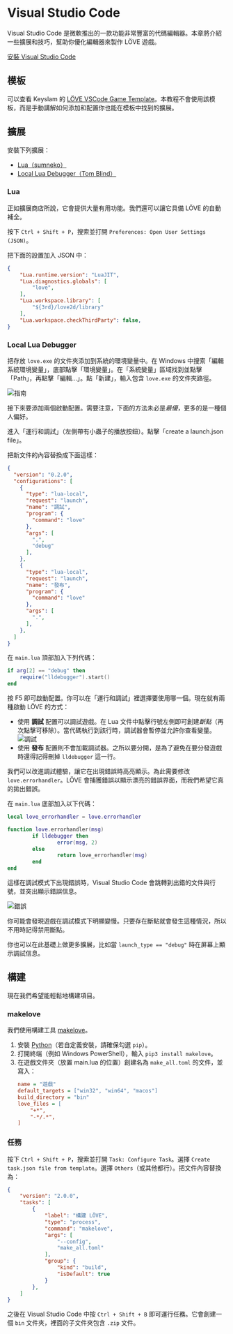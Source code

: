 # Visual Studio Code

Visual Studio Code 是微軟推出的一款功能非常豐富的代碼編輯器。本章將介紹一些擴展和技巧，幫助你優化編輯器來製作 LÖVE 遊戲。

[安裝 Visual Studio Code](https://code.visualstudio.com/)

## 模板

可以查看 Keyslam 的 [LÖVE VSCode Game Template](https://github.com/Keyslam/LOVE-VSCode-Game-Template)。本教程不會使用該模板，而是手動講解如何添加和配置你也能在模板中找到的擴展。

## 擴展

安裝下列擴展：

- [Lua（sumneko）](https://marketplace.visualstudio.com/items?itemName=sumneko.lua)
- [Local Lua Debugger（Tom Blind）](https://marketplace.visualstudio.com/items?itemName=tomblind.local-lua-debugger-vscode)

### Lua

正如擴展商店所說，它會提供大量有用功能。我們還可以讓它具備 LÖVE 的自動補全。

按下 `Ctrl + Shift + P`，搜索並打開 `Preferences: Open User Settings (JSON)`。

把下面的設置加入 JSON 中：

```json
{
    "Lua.runtime.version": "LuaJIT",
    "Lua.diagnostics.globals": [
        "love",
    ],
    "Lua.workspace.library": [
        "${3rd}/love2d/library"
    ],
    "Lua.workspace.checkThirdParty": false,
}
```

### Local Lua Debugger

把存放 `love.exe` 的文件夾添加到系統的環境變量中。在 Windows 中搜索「編輯系統環境變量」，底部點擊「環境變量」。在「系統變量」區域找到並點擊「Path」，再點擊「編輯…」。點「新建」，輸入包含 `love.exe` 的文件夾路徑。

![指南](/images/book/bonus/vscode/lovepath.gif)

接下來要添加兩個啟動配置。需要注意，下面的方法未必是*最優*，更多的是一種個人偏好。

進入「運行和調試」（左側帶有小蟲子的播放按鈕）。點擊「create a launch.json file」。

把新文件的內容替換成下面這樣：

```json
{
  "version": "0.2.0",
  "configurations": [
    {
      "type": "lua-local",
      "request": "launch",
      "name": "調試",
      "program": {
        "command": "love"
      },
      "args": [
        ".",
        "debug"
      ],
    },
    {
      "type": "lua-local",
      "request": "launch",
      "name": "發布",
      "program": {
        "command": "love"
      },
      "args": [
        ".",
      ],
    },
  ]
}
```

在 `main.lua` 頂部加入下列代碼：

```lua
if arg[2] == "debug" then
    require("lldebugger").start()
end
```

按 F5 即可啟動配置。你可以在「運行和調試」裡選擇要使用哪一個。現在就有兩種啟動 LÖVE 的方式：

- 使用 **調試** 配置可以調試遊戲。在 Lua 文件中點擊行號左側即可創建*斷點*（再次點擊可移除）。當代碼執行到該行時，調試器會暫停並允許你查看變量。![調試](/images/book/bonus/vscode/debugging.png)
- 使用 **發布** 配置則不會加載調試器。之所以要分開，是為了避免在要分發遊戲時還得記得刪掉 `lldebugger` 這一行。

我們可以改進調試體驗，讓它在出現錯誤時高亮顯示。為此需要修改 `love.errorhandler`。LÖVE 會捕獲錯誤以顯示漂亮的錯誤界面，而我們希望它真的拋出錯誤。

在 `main.lua` 底部加入以下代碼：

```lua
local love_errorhandler = love.errorhandler

function love.errorhandler(msg)
        if lldebugger then
                error(msg, 2)
        else
                return love_errorhandler(msg)
        end
end
```

這樣在調試模式下出現錯誤時，Visual Studio Code 會跳轉到出錯的文件與行號，並突出顯示錯誤信息。

![錯誤](/images/book/bonus/vscode/error.png)

你可能會發現遊戲在調試模式下明顯變慢。只要存在斷點就會發生這種情況，所以不用時記得禁用斷點。

你也可以在此基礎上做更多擴展，比如當 `launch_type == "debug"` 時在屏幕上顯示調試信息。

## 構建

現在我們希望能輕鬆地構建項目。

### makelove

我們使用構建工具 [makelove](https://github.com/pfirsich/makelove/)。

1. 安裝 [Python](https://www.python.org/downloads/)（若自定義安裝，請確保勾選 `pip`）。
2. 打開終端（例如 Windows PowerShell），輸入 `pip3 install makelove`。
3. 在遊戲文件夾（放置 main.lua 的位置）創建名為 `make_all.toml` 的文件，並寫入：
   ```ini
   name = "遊戲"
   default_targets = ["win32", "win64", "macos"]
   build_directory = "bin"
   love_files = [
       "+*",
       "-*/.*",
   ]
   ```

### 任務

按下 `Ctrl + Shift + P`，搜索並打開 `Task: Configure Task`。選擇 `Create task.json file from template`。選擇 `Others`（或其他都行）。把文件內容替換為：

```json
{
    "version": "2.0.0",
    "tasks": [
        {
            "label": "構建 LÖVE",
            "type": "process",
            "command": "makelove",
            "args": [
                "--config",
                "make_all.toml"
            ],
            "group": {
                "kind": "build",
                "isDefault": true
            }
        },
    ]
}
```

之後在 Visual Studio Code 中按 `Ctrl + Shift + B` 即可運行任務。它會創建一個 `bin` 文件夾，裡面的子文件夾包含 `.zip` 文件。
